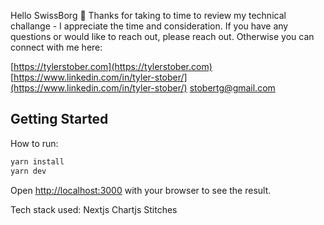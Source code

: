 Hello SwissBorg 👋 Thanks for taking to time to review my technical challange - I appreciate the time and consideration. If you have any questions or would like to reach out, please reach out. Otherwise you can connect with me here:

[https://tylerstober.com](https://tylerstober.com)
[https://www.linkedin.com/in/tyler-stober/](https://www.linkedin.com/in/tyler-stober/)
stobertg@gmail.com

## Getting Started

How to run:

```bash
yarn install
yarn dev
```

Open [http://localhost:3000](http://localhost:3000) with your browser to see the result.

Tech stack used:
Nextjs
Chartjs
Stitches



